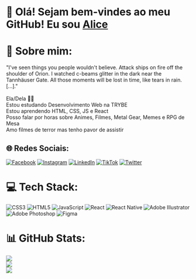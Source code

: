 # :sparkling_heart: Olá! Sejam bem-vindes ao meu GitHub! Eu sou [Alice](https://liceferreira.github.io)

# 💫 Sobre mim:
"I've seen things you people wouldn't believe. Attack ships on fire off the shoulder of Orion. I watched c-beams glitter in the dark near the Tannhäuser Gate. All those moments will be lost in time, like tears in rain.[...]."<br><br>Ela/Dela 🏳️‍⚧️<br>Estou estudando Desenvolvimento Web na TRYBE<br>Estou aprendendo HTML, CSS, JS e React<br>Posso falar por horas sobre Animes, Filmes, Metal Gear, Memes e RPG de Mesa<br>Amo filmes de terror mas tenho pavor de assistir


## 🌐 Redes Sociais:
[![Facebook](https://img.shields.io/badge/Facebook-%231877F2.svg?logo=Facebook&logoColor=white)](https://facebook.com/korewamaya) [![Instagram](https://img.shields.io/badge/Instagram-%23E4405F.svg?logo=Instagram&logoColor=white)](https://instagram.com/korewamaya) [![LinkedIn](https://img.shields.io/badge/LinkedIn-%230077B5.svg?logo=linkedin&logoColor=white)](https://linkedin.com/in/liceferreira) [![TikTok](https://img.shields.io/badge/TikTok-%23000000.svg?logo=TikTok&logoColor=white)](https://tiktok.com/@korewamaya) [![Twitter](https://img.shields.io/badge/Twitter-%231DA1F2.svg?logo=Twitter&logoColor=white)](https://twitter.com/korewamaya) 

# 💻 Tech Stack:
![CSS3](https://img.shields.io/badge/css3-%231572B6.svg?style=for-the-badge&logo=css3&logoColor=white) ![HTML5](https://img.shields.io/badge/html5-%23E34F26.svg?style=for-the-badge&logo=html5&logoColor=white) ![JavaScript](https://img.shields.io/badge/javascript-%23323330.svg?style=for-the-badge&logo=javascript&logoColor=%23F7DF1E) ![React](https://img.shields.io/badge/react-%2320232a.svg?style=for-the-badge&logo=react&logoColor=%2361DAFB) ![React Native](https://img.shields.io/badge/react_native-%2320232a.svg?style=for-the-badge&logo=react&logoColor=%2361DAFB) ![Adobe Illustrator](https://img.shields.io/badge/adobeillustrator-%23FF9A00.svg?style=for-the-badge&logo=adobeillustrator&logoColor=white) ![Adobe Photoshop](https://img.shields.io/badge/adobephotoshop-%2331A8FF.svg?style=for-the-badge&logo=adobephotoshop&logoColor=white) 	![Figma](https://img.shields.io/badge/figma-%23F24E1E.svg?style=for-the-badge&logo=figma&logoColor=white)
# 📊 GitHub Stats:
![](https://github-readme-stats.vercel.app/api?username=liceferreira&theme=blueberry&hide_border=false&include_all_commits=false&count_private=false)<br/>
![](https://github-readme-streak-stats.herokuapp.com/?user=liceferreira&theme=blueberry&hide_border=false)<br/>
![](https://github-readme-stats.vercel.app/api/top-langs/?username=liceferreira&theme=blueberry&hide_border=false&include_all_commits=false&count_private=false&layout=compact)

<!-- Proudly created with GPRM ( https://gprm.itsvg.in ) -->
